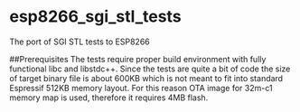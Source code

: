 # esp8266_sgi_stl_tests
The port of SGI STL tests to ESP8266

##Prerequisites
The tests require proper build environment with fully functional libc and libstdc++. Since the tests are quite a bit of code the size of target binary file is about 600KB which is not meant to fit into standard Espressif 512KB memory layout. For this reason OTA image for 32m-c1 memory map is used, therefore it requires 4MB flash.
